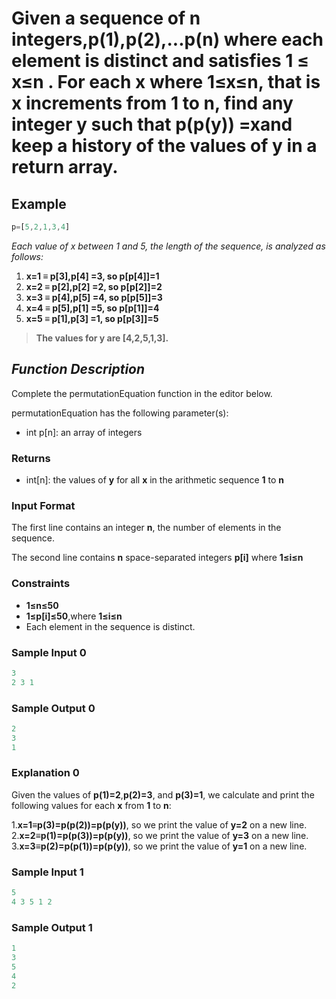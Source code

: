 # Given a sequence of **n**  integers,**p(1)**,**p(2)**,**...p(n)**  where each element is distinct and satisfies **1 ≤ x≤n** . For each **x** where **1≤x≤n**, that is **x** increments from **1** to **n**, find any integer **y** such that **p(p(y)) =x**and keep a history of the values of **y** in a return array.

## **Example**

```javascript
p=[5,2,1,3,4]

```

*Each value of x between 1 and 5, the length of the sequence, is analyzed as follows:*

1. **x=1  ≡ p[3],p[4] =3, so p[p[4]]=1**
2. **x=2  ≡ p[2],p[2] =2, so p[p[2]]=2**
3. **x=3  ≡ p[4],p[5] =4, so p[p[5]]=3**
4. **x=4  ≡ p[5],p[1] =5, so p[p[1]]=4**
5. **x=5  ≡ p[1],p[3] =1, so p[p[3]]=5**

> **The values for y  are [4,2,5,1,3].**

## *Function Description*

Complete the permutationEquation function in the editor below.

permutationEquation has the following parameter(s):

- int p[n]: an array of integers

### **Returns**

- int[n]: the values of **y** for all **x** in the arithmetic sequence **1** to **n**

### **Input Format**

The first line contains an integer **n**, the number of elements in the sequence.

The second line contains **n** space-separated integers **p[i]**  where **1≤i≤n**

### **Constraints**

- **1≤n≤50**
- **1≤p[i]≤50**,where **1≤i≤n**
- Each element in the sequence is distinct.

### **Sample Input 0**

```javascript
3
2 3 1
```

### **Sample Output 0**

```javascript
2
3
1
```

### **Explanation 0**

Given the values of **p(1)=2**,**p(2)=3**, and **p(3)=1**, we calculate and print the following values for each **x** from **1** to **n**:

1.**x=1≡p(3)=p(p(2))=p(p(y))**, so we print the value of **y=2**  on a new line.
2.**x=2≡p(1)=p(p(3))=p(p(y))**, so we print the value of **y=3**  on a new line.
3.**x=3≡p(2)=p(p(1))=p(p(y))**, so we print the value of **y=1**  on a new line.

### **Sample Input 1**

```javascript
5
4 3 5 1 2
```

### **Sample Output 1**

```javascript
1
3
5
4
2
```
